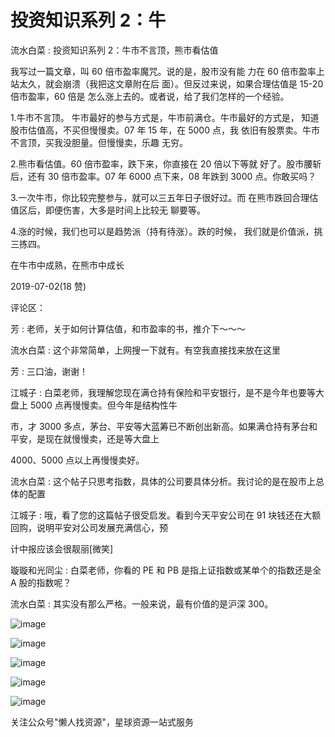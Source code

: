 # 投资知识系列 2：牛

流水白菜 : 投资知识系列 2：牛市不言顶，熊市看估值

我写过一篇文章，叫 60 倍市盈率魔咒。说的是，股市没有能 力在 60 倍市盈率上站太久，就会崩溃（我把这文章附在后 面）。但反过来说，如果合理估值是 15-20 倍市盈率，60 倍是 怎么涨上去的。或者说，给了我们怎样的一个经验。

1.牛市不言顶。 牛市最好的参与方式是，牛市前满仓。牛市最好的方式是， 知道股市估值高，不买但慢慢卖。07 年 15 年，在 5000 点，我 依旧有股票卖。牛市不言顶，买我没胆量。但慢慢卖，乐趣 无穷。

2.熊市看估值。60 倍市盈率，跌下来，你直接在 20 倍以下等就 好了。股市腰斩后，还有 30 倍市盈率。07 年 6000 点下来，08 年跌到 3000 点。你敢买吗？

3.一次牛市，你比较完整参与，就可以三五年日子很好过。而 在熊市跌回合理估值区后，即便伤害，大多是时间上比较无 聊要等。

4.涨的时候，我们也可以是趋势派（持有待涨）。跌的时候， 我们就是价值派，挑三拣四。

在牛市中成熟，在熊市中成长

2019-07-02(18 赞)

评论区：

芳 : 老师，关于如何计算估值，和市盈率的书，推介下～～～

流水白菜 : 这个非常简单，上网搜一下就有。有空我直接找来放在这里

芳 : 三口油，谢谢！

江城子 : 白菜老师，我理解您现在满仓持有保险和平安银行，是不是今年也要等大盘上 5000 点再慢慢卖。但今年是结构性牛

市，才 3000 多点，茅台、平安等大蓝筹已不断创出新高。如果满仓持有茅台和平安，是现在就慢慢卖，还是等大盘上

4000、5000 点以上再慢慢卖好。

流水白菜 : 这个帖子只思考指数，具体的公司要具体分析。我讨论的是在股市上总体的配置

江城子 : 哦，看了您的这篇帖子很受启发。看到今天平安公司在 91 块钱还在大额回购，说明平安对公司发展充满信心，预

计中报应该会很靓丽[微笑]

璇璇和光同尘 : 白菜老师，你看的 PE 和 PB 是指上证指数或某单个的指数还是全 A 股的指数呢？

流水白菜 : 其实没有那么严格。一般来说，最有价值的是沪深 300。

![image](img/Image_342.png)

![image](img/Image_343.png)

![image](img/Image_344.png)

![image](img/Image_345.png)

![image](img/Image_346.png)

关注公众号"懒人找资源"，星球资源一站式服务